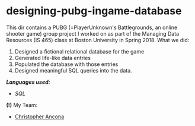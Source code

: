 # designing-pubg-ingame-database
This dir contains a PUBG (=PlayerUnknown's Battlegrounds, an online shooter game) group project I worked on as part of the Managing Data Resources (IS 465) class at Boston University in Spring 2018. What we did:
1. Designed a fictional relational database for the game
2. Generated life-like data entries
3. Populated the database with those entries
4. Designed meaningful SQL queries into the data.

**_Languages used:_**
* _SQL_

**(!)** My Team:
* [Christopher Ancona](https://www.linkedin.com/in/christopher-ancona/)
